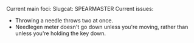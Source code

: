 Current main foci:
Slugcat: SPEARMASTER
Current issues:
- Throwing a needle throws two at once.
- Needlegen meter doesn't go down unless you're moving, rather than unless you're holding the key down.
